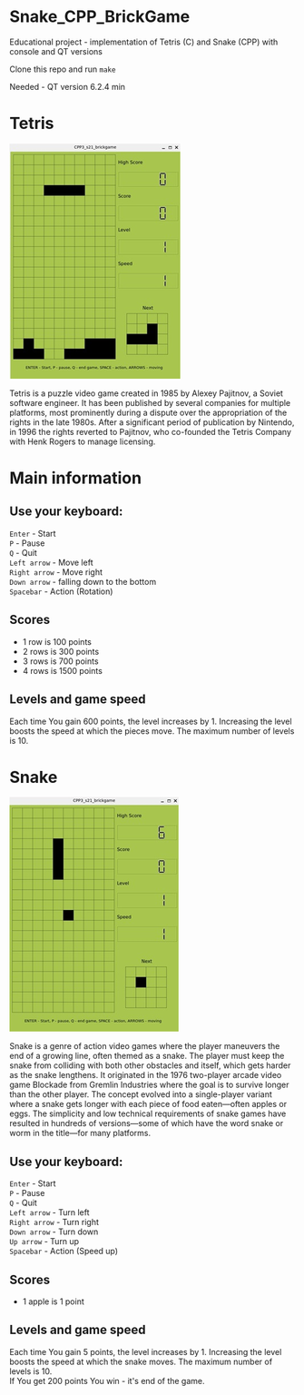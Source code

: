 # Snake_CPP_BrickGame
Educational project - implementation of Tetris (C) and Snake (CPP) with console and QT versions 

Clone this repo and run `make`  

Needed - QT version 6.2.4 min  

# Tetris

![Screenshot](./readme_imgs/tetris_qt.jpg)  

Tetris is a puzzle video game created in 1985 by Alexey Pajitnov, a Soviet software engineer. It has been published by several companies for multiple platforms, most prominently during a dispute over the appropriation of the rights in the late 1980s. After a significant period of publication by Nintendo, in 1996 the rights reverted to Pajitnov, who co-founded the Tetris Company with Henk Rogers to manage licensing.

# Main information

## Use your keyboard:

`Enter` - Start  
`P` - Pause  
`Q` - Quit  
`Left arrow` - Move left  
`Right arrow` - Move right  
`Down arrow` - falling down to the bottom  
`Spacebar` - Action (Rotation)  

## Scores

- 1 row is 100 points
- 2 rows is 300 points
- 3 rows is 700 points
- 4 rows is 1500 points

## Levels and game speed

Each time You gain 600 points, the level increases by 1.
Increasing the level boosts the speed at which the pieces move.
The maximum number of levels is 10.


# Snake

![Screenshot](./readme_imgs/snake_qt.jpg)  

Snake is a genre of action video games where the player maneuvers the end of a growing line, often themed as a snake.
The player must keep the snake from colliding with both other obstacles and itself, which gets harder as the snake lengthens. It originated in the 1976 two-player arcade video game Blockade from Gremlin Industries where the goal is to survive longer than the other player. The concept evolved into a single-player variant where a snake gets longer with each piece of food eaten—often apples or eggs. The simplicity and low technical requirements of snake games have resulted in hundreds of versions—some of which have the word snake or worm in the title—for many platforms.

## Use your keyboard:

`Enter` - Start  
`P` - Pause  
`Q` - Quit  
`Left arrow` - Turn left  
`Right arrow` - Turn right  
`Down arrow` - Turn down  
`Up arrow` - Turn up  
`Spacebar` - Action (Speed up)  

## Scores

- 1 apple is 1 point

## Levels and game speed

Each time You gain 5 points, the level increases by 1.
Increasing the level boosts the speed at which the snake moves.
The maximum number of levels is 10.  
If You get 200 points You win - it's end of the game.
